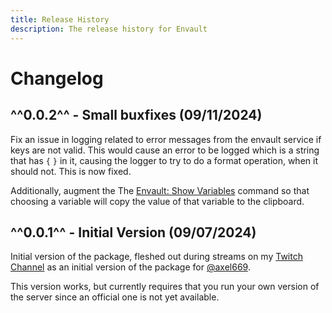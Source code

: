 ```yaml
---
title: Release History
description: The release history for Envault
---
```


# Changelog

## ^^0.0.2^^ - Small buxfixes (09/11/2024)

Fix an issue in logging related to error messages from the envault service if
keys are not valid. This would cause an error to be logged which is a string
that has `{` `}` in it, causing the logger to try to do a format operation,
when it should not. This is now fixed.

Additionally, augment the The [Envault: Show Variables](command/show_variables.md)
command so that choosing a variable will copy the value of that variable to the
clipboard.


## ^^0.0.1^^ - Initial Version (09/07/2024)

Initial version of the package, fleshed out during streams on my
[Twitch Channel](https://twitch.tv/odatnurd) as an initial version of the
package for [@axel669](https://github.com/axel669).

This version works, but currently requires that you run your own version of the
server since an official one is not yet available.
